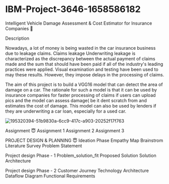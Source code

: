 # IBM-Project-3646-1658586182
Intelligent Vehicle Damage Assessment & Cost Estimator for Insurance Companies 🙂


Description


Nowadays, a lot of money is being wasted in the car insurance business due to leakage claims. Claims leakage Underwriting leakage is characterized as the discrepancy between the actual payment of claims made and the sum that should have been paid if all of the industry's leading practices were applied. Visual examination and testing have been used to may these results. However, they impose delays in the processing of claims.



The aim of this project is to build a VGG16 model that can detect the area of damage on a car. The rationale for such a model is that it can be used by insurance companies for faster processing of claims if users can upload pics and the model can assess damage( be it dent scratch from and estimates the cost of damage. This model can also be used by lenders if they are underwriting a car loan, especially for a used car.


![195320394-51b9830a-6cc9-417c-a903-20252f17f763](https://user-images.githubusercontent.com/98036601/196868024-eba00900-1506-45bc-abe8-93315239859a.jpg)


Assignment 😇
Assignment 1
Assignment 2
Assignment 3
 

PROJECT DESIGN & PLANNING 😇
Ideation Phase
Empathy Map
Brainstrom
Literature Survey
Problem Statement


Project design Phase - 1
Problem_solution_fit
Proposed Solution
Solution Architecture


Project design Phase - 2
Customer Journey
Technology Architecture
Dataflow Diagram
Functional Requirements
